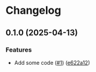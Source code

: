 # Changelog

## 0.1.0 (2025-04-13)


### Features

* Add some code ([#1](https://github.com/shoekstra/terraform-repo/issues/1)) ([e622a12](https://github.com/shoekstra/terraform-repo/commit/e622a12ba4a0638a0668d16bee62a24625b10577))
